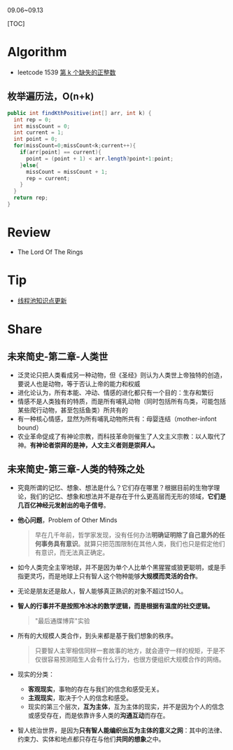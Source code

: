 09.06~09.13

[TOC]

# Algorithm

- leetcode 1539 [第 k 个缺失的正整数](https://leetcode.cn/problems/kth-missing-positive-number/)

## 枚举遍历法，O(n+k)

  ```java
  public int findKthPositive(int[] arr, int k) {
    int rep = 0;
    int missCount = 0;
    int current = 1;
    int point = 0;
    for(missCount=0;missCount<k;current++){
      if(arr[point] == current){
        point = (point + 1) < arr.length?point+1:point; 
      }else{
        missCount = missCount + 1;
        rep = current;
      }
    }
    return rep;
  }
  ```



# Review

- The Lord Of The Rings

# Tip

- [线程池知识点更新](./02-technotes/02-ARTS/Tip/jdk.md)


# Share

## 未来简史-第二章-人类世

- 泛灵论只把人类看成另一种动物，但《圣经》则认为人类世上帝独特的创造，要说人也是动物，等于否认上帝的能力和权威
- 进化论认为，所有本能、冲动、情感的进化都只有一个目的：生存和繁衍
- 情感不是人类独有的特质，而是所有哺乳动物（同时包括所有鸟类，可能包括某些爬行动物，甚至包括鱼类）所共有的
- 有一种核心情感，显然为所有哺乳动物所共有：母婴连结（mother-infont bound）
- 农业革命促成了有神论宗教，而科技革命则催生了人文主义宗教：以人取代了神。**有神论者崇拜的是神，人文主义者则是崇拜人。**

## 未来简史-第三章-人类的特殊之处

- 究竟所谓的记忆、想象、想法是什么？它们存在哪里？根据目前的生物学理论，我们的记忆、想象和想法并不是存在于什么更高层而无形的领域，**它们是几百亿神经元发射出的电子信号**。

- **他心问题**，Problem of Other Minds

  > 早在几千年前，哲学家发现，没有任何办法**明确证明除了自己意外的任何事务具有意识**。就算只把范围限制在其他人类，我们也只是假定他们有意识，而无法真正确定。

- 如今人类完全主宰地球，并不是因为单个人比单个黑猩猩或狼更聪明，或是手指更灵巧，而是地球上只有智人这个物种能够**大规模而灵活的合作**。

- 无论是朋友还是敌人，智人能够真正熟识的对象不超过150人。

- **智人的行事并不是按照冷冰冰的数学逻辑，而是根据有温度的社交逻辑。**

  > "最后通牒博弈"实验

- 所有的大规模人类合作，到头来都是基于我们想象的秩序。

  > 只要智人主宰相信同样一套故事的地方，就会遵守一样的规矩，于是不仅很容易预测陌生人会有什么行为，也很方便组织大规模合作的网络。

- 现实的分类：

  - **客观现实**，事物的存在与我们的信念和感受无关。
  - **主观现实**，取决于个人的信念和感受。
  - 现实的第三个层次，**互为主体**，互为主体的现实，并不是因为个人的信念或感受存在，而是依靠许多人类的**沟通互动**而存在。

- 智人统治世界，是因为**只有智人能编织出互为主体的意义之网**：其中的法律、约束力、实体和地点都只存在与他们**共同的想象**之中。
